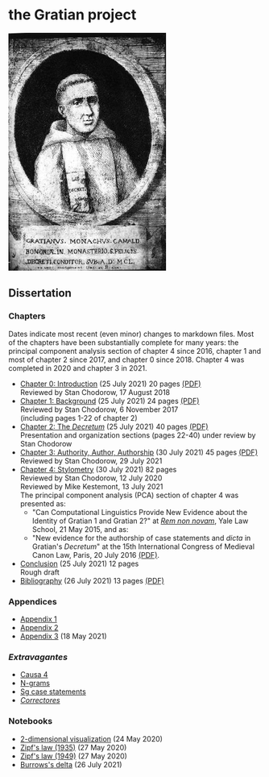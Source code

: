 # the Gratian project

![Gratian](img/Gratian.jpg)

## Dissertation

### Chapters

Dates indicate most recent (even minor) changes to markdown files.
Most of the chapters have been substantially complete for many
years: the principal component analysis section of chapter 4 since
2016, chapter 1 and most of chapter 2 since 2017, and chapter 0
since 2018. Chapter 4 was completed in 2020 and chapter 3 in 2021.

- [Chapter 0: Introduction](Chapter0/chapter0.markdown) (25 July 2021) 20 pages [(PDF)](Chapter0/chapter0.pdf)\
Reviewed by Stan Chodorow, 17 August 2018
- [Chapter 1: Background](Chapter1/chapter1.markdown) (25 July 2021) 24 pages [(PDF)](Chapter1/chapter1.pdf)\
Reviewed by Stan Chodorow, 6 November 2017\
(including pages 1-22 of chapter 2)
- [Chapter 2: The *Decretum*](Chapter2/chapter2.markdown) (25 July 2021) 40 pages [(PDF)](Chapter2/chapter2.pdf)\
Presentation and organization sections (pages 22-40) under review by Stan Chodorow
- [Chapter 3: Authority, Author, Authorship](Chapter3/chapter3.markdown) (30 July 2021) 45 pages [(PDF)](Chapter3/chapter3.pdf)\
Reviewed by Stan Chodorow, 29 July 2021
- [Chapter 4: Stylometry](Chapter4/chapter4.markdown) (30 July 2021) 82 pages\
Reviewed by Stan Chodorow, 12 July 2020\
Reviewed by Mike Kestemont, 13 July 2021\
The principal component analysis (PCA) section of chapter 4 was presented as:
  - "Can Computational Linguistics Provide New Evidence about the
  Identity of Gratian 1 and Gratian 2?" at
  [*Rem non novam*](https://sites.google.com/site/remnonnovam/),
  Yale Law School, 21 May 2015, and as:
  - "New evidence for the authorship of case statements and *dicta*
  in Gratian's *Decretum*" at the
  15th International Congress of Medieval Canon Law, Paris, 20 July 2016
  [(PDF)](Talks/ICMCL.pdf).
- [Conclusion](Conclusion/conclusion.markdown) (25 July 2021) 12 pages\
Rough draft
- [Bibliography](bib/biblio.markdown) (26 July 2021) 13 pages [(PDF)](bib/biblio.pdf)

### Appendices

- [Appendix 1](Appendix/appendix1.markdown)
- [Appendix 2](Appendix/appendix2.markdown)
- [Appendix 3](Appendix/appendix3.markdown) (18 May 2021)

### *Extravagantes*

- [Causa 4](Extra/causa4.markdown)
- [N-grams](Extra/n-grams.markdown)
- [Sg case statements](Extra/sg.markdown)
- [*Correctores*](Extra/correctores.markdown)

### Notebooks

- [2-dimensional visualization](Notebooks/Burrows/Visualization.ipynb) (24 May 2020)
- [Zipf's law (1935)](Notebooks/Zipf/Zipf35.ipynb) (27 May 2020)
- [Zipf's law (1949)](Notebooks/Zipf/Zipf49.ipynb) (27 May 2020)
- [Burrows's delta](Notebooks/Burrows/Burrows.ipynb) (26 July 2021)
